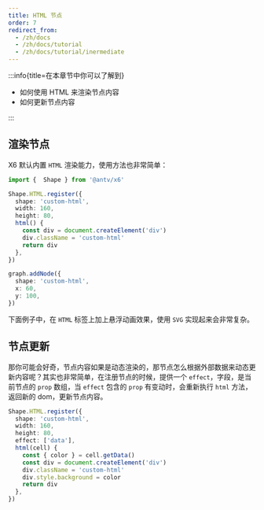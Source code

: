 ```yaml
---
title: HTML 节点
order: 7
redirect_from:
  - /zh/docs
  - /zh/docs/tutorial
  - /zh/docs/tutorial/inermediate
---
```


:::info{title=在本章节中你可以了解到}

- 如何使用 HTML 来渲染节点内容
- 如何更新节点内容

:::

## 渲染节点

X6 默认内置 `HTML` 渲染能力，使用方法也非常简单：

```ts
import {  Shape } from '@antv/x6'

Shape.HTML.register({
  shape: 'custom-html',
  width: 160,
  height: 80,
  html() {
    const div = document.createElement('div')
    div.className = 'custom-html'
    return div
  },
})

graph.addNode({
  shape: 'custom-html',
  x: 60,
  y: 100,
})
```

下面例子中，在 `HTML` 标签上加上悬浮动画效果，使用 `SVG` 实现起来会非常复杂。

<code id="html-basic" src="@/src/tutorial/intermediate/html/basic/index.tsx"></code>

## 节点更新

那你可能会好奇，节点内容如果是动态渲染的，那节点怎么根据外部数据来动态更新内容呢？其实也非常简单，在注册节点的时候，提供一个 `effect`，字段，是当前节点的 `prop` 数组，当 `effect` 包含的 `prop` 有变动时，会重新执行 `html` 方法，返回新的 dom，更新节点内容。

```ts
Shape.HTML.register({
  shape: 'custom-html',
  width: 160,
  height: 80,
  effect: ['data'],
  html(cell) {
    const { color } = cell.getData()
    const div = document.createElement('div')
    div.className = 'custom-html'
    div.style.background = color
    return div
  },
})
```

<code id="html-update" src="@/src/tutorial/intermediate/html/update/index.tsx"></code>
